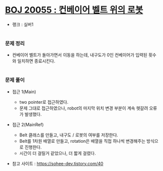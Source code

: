 # [BOJ 20055 : 컨베이어 벨트 위의 로봇](https://www.acmicpc.net/problem/20055)
- 랭크 : 실버1
  <br><br>
  
### 문제 정리
- 컨베이어 벨트가 돌아가면서 이동을 하는데, 내구도가 0인 컨베이어가 입력된 횟수와 일치하면 종료시킨다.
<br><br>

### 문제 풀이
- 접근 1(Main)
  - two pointer로 접근하였다.
  - 문제 그대로 접근하였으나, robot의 마지막 위치 변경 부분이 계속 헷갈려 오류가 발생했다.
  
- 접근 2(MainRef)
  - Belt 클래스를 만들고, 내구도 / 로봇의 여부를 저장한다.
  - Belt를 1차원 배열로 만들고, rotation은 배열을 직접 하나씩 변경해주는 방식으로 진행한다.
  - 시간이 더 걸릴거 같았으나, 더 짧게 걸렸다.
  
- 참고 사이트 : https://sohee-dev.tistory.com/40
  
    
    


    
    


